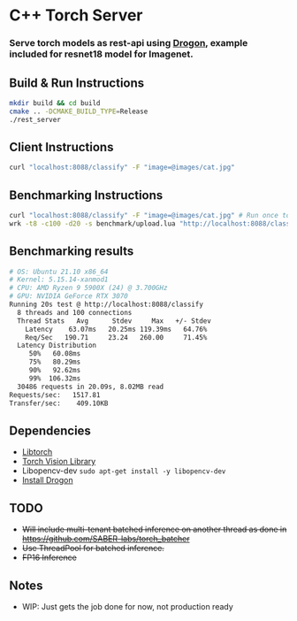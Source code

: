 # C++ Torch Server
### Serve torch models as rest-api using [Drogon](https://github.com/drogonframework/drogon), example included for resnet18 model for Imagenet.

## Build & Run Instructions
```bash
mkdir build && cd build
cmake .. -DCMAKE_BUILD_TYPE=Release
./rest_server
```

## Client Instructions
```bash
curl "localhost:8088/classify" -F "image=@images/cat.jpg"
```

## Benchmarking Instructions
```bash
curl "localhost:8088/classify" -F "image=@images/cat.jpg" # Run once to warmup.
wrk -t8 -c100 -d20 -s benchmark/upload.lua "http://localhost:8088/classify" --latency
```

## Benchmarking results
```bash
# OS: Ubuntu 21.10 x86_64
# Kernel: 5.15.14-xanmod1
# CPU: AMD Ryzen 9 5900X (24) @ 3.700GHz
# GPU: NVIDIA GeForce RTX 3070
Running 20s test @ http://localhost:8088/classify
  8 threads and 100 connections
  Thread Stats   Avg      Stdev     Max   +/- Stdev
    Latency    63.07ms   20.25ms 119.39ms   64.76%
    Req/Sec   190.71     23.24   260.00     71.45%
  Latency Distribution
     50%   60.08ms
     75%   80.29ms
     90%   92.62ms
     99%  106.32ms
  30486 requests in 20.09s, 8.02MB read
Requests/sec:   1517.81
Transfer/sec:    409.10KB
```

## Dependencies
* [Libtorch](https://pytorch.org/get-started/locally/)
* [Torch Vision Library](https://github.com/pytorch/vision#using-the-models-on-c)
* Libopencv-dev `sudo apt-get install -y libopencv-dev`
* [Install Drogon](https://github.com/drogonframework/drogon/wiki/ENG-02-Installation)

## TODO
* ~~Will include multi-tenant batched inference on another thread as done in https://github.com/SABER-labs/torch_batcher~~
* ~~Use ThreadPool for batched inference.~~
* ~~FP16 Inference~~

## Notes
* WIP: Just gets the job done for now, not production ready